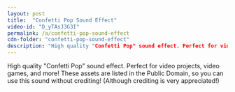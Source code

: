 ```yaml
---
layout: post
title:  "Confetti Pop Sound Effect"
video-id: "D_yTAsJ3G3I"
permalink: /a/confetti-pop-sound-effect
cdn-folder: "confetti-pop-sound-effect"
description: "High quality "Confetti Pop" sound effect. Perfect for video projects, video games, and more! These assets are listed in the Public Domain, so you can use this sound without crediting! (Although crediting is very appreciated!)"
---
```


High quality "Confetti Pop" sound effect. Perfect for video projects, video games, and more! These assets are listed in the Public Domain, so you can use this sound without crediting! (Although crediting is very appreciated!)
